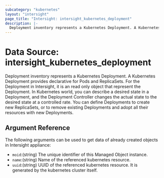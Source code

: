 ```yaml
---
subcategory: "kubernetes"
layout: "intersight"
page_title: "Intersight: intersight_kubernetes_deployment"
description: |-
  Deployment inventory represents a Kubernetes Deployment. A Kubernetes Deployment provides declarative for Pods and ReplicaSets. For the Deployment in Intersight, it is an read only object that represent the Deployment. In Kubernetes world, you can describe a desired state in a Deployment, and the Deployment Controller changes the actual state to the desired state at a controlled rate. You can define Deployments to create new ReplicaSets, or to remove existing Deployments and adopt all their resources with new Deployments.
---
```


# Data Source: intersight_kubernetes_deployment
Deployment inventory represents a Kubernetes Deployment. A Kubernetes Deployment provides declarative for Pods and ReplicaSets. For the Deployment in Intersight, it is an read only object that represent the Deployment. In Kubernetes world, you can describe a desired state in a Deployment, and the Deployment Controller changes the actual state to the desired state at a controlled rate. You can define Deployments to create new ReplicaSets, or to remove existing Deployments and adopt all their resources with new Deployments.
## Argument Reference
The following arguments can be used to get data of already created objects in Intersight appliance:
* `moid`:(string) The unique identifier of this Managed Object instance. 
* `name`:(string) Name of the referenced kubernetes resource. 
* `uuid`:(string) UUID of the referenced kubernetes resource. It is generated by the kubernetes cluster itself. 
